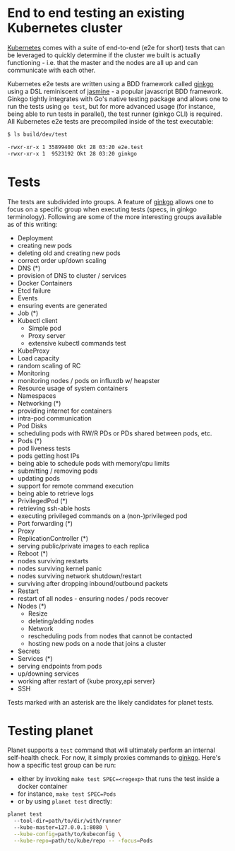 # End to end testing an existing Kubernetes cluster 

[Kubernetes] comes with a suite of end-to-end (e2e for short) tests that can be leveraged to quickly determine if the cluster we built is actually functioning - i.e. that the master and the nodes are all up and can communicate with each other.

Kubernetes e2e tests are written using a BDD framework called [ginkgo] using a DSL reminiscent of [jasmine] - a popular javascript BDD framework. Ginkgo tightly integrates with Go's native testing package and allows one to run the tests using `go test`, but for more advanced usage (for instance, being able to run tests in parallel), the test runner (ginkgo CLI) is required.
All Kubernetes e2e tests are precompiled inside of the test executable:

```sh
$ ls build/dev/test

-rwxr-xr-x 1 35899400 Okt 28 03:20 e2e.test
-rwxr-xr-x 1  9523192 Okt 28 03:20 ginkgo
```

# Tests

The tests are subdivided into groups. A feature of [ginkgo] allows one to focus on a specific group when executing tests (specs, in ginkgo terminology).
Following are some of the more interesting groups available as of this writing:

 - Deployment
  - creating new pods
  - deleting old and creating new pods
  - correct order up/down scaling
 - DNS (*)
  - provision of DNS to cluster / services
 - Docker Containers
 - Etcd failure
 - Events
  - ensuring events are generated
 - Job (*)
 - Kubectl client
   - Simple pod
   - Proxy server
   - extensive kubectl commands test
 - KubeProxy
 - Load capacity
  - random scaling of RC
 - Monitoring
  - monitoring nodes / pods on influxdb w/ heapster
 - Resource usage of system containers
 - Namespaces
 - Networking (*)
  - providing internet for containers
  - intra-pod communication
 - Pod Disks
  - scheduling pods with RW/R PDs or PDs shared between pods, etc.
 - Pods (*)
  - pod liveness tests
  - pods getting host IPs
  - being able to schedule pods with memory/cpu limits
  - submitting / removing pods
  - updating pods
  - support for remote command execution
  - being able to retrieve logs
 - PrivilegedPod (*)
  - retrieving ssh-able hosts
  - executing privileged commands on a (non-)privileged pod
 - Port forwarding (*)
 - Proxy
 - ReplicationController (*)
  - serving public/private images to each replica
 - Reboot (*)
  - nodes surviving restarts
  - nodes surviving kernel panic
  - nodes surviving network shutdown/restart
  - surviving after dropping inbound/outbound packets
 - Restart
  - restart of all nodes - ensuring nodes / pods recover
 - Nodes (*)
   - Resize
    - deleting/adding nodes
   - Network
    - rescheduling pods from nodes that cannot be contacted
    - hosting new pods on a node that joins a cluster
 - Secrets
 - Services (*)
  - serving endpoints from pods
  - up/downing services
  - working after restart of {kube proxy,api server}
 - SSH

Tests marked with an asterisk are the likely candidates for planet tests.


# Testing planet

Planet supports a `test` command that will ultimately perform an internal self-health check.
For now, it simply proxies commands to [ginkgo]. Here's how a specific test group can be run:

 - either by invoking `make test SPEC=<regexp>` that runs the test inside a docker container
  - for instance, `make test SPEC=Pods`
 - or by using `planet test` directly:

  ```sh
  planet test
    --tool-dir=path/to/dir/with/runner
    --kube-master=127.0.0.1:8080 \
    --kube-config=path/to/kubeconfig \
    --kube-repo=path/to/kube/repo -- -focus=Pods
  ```

[//]: # (Footnots and references)

[Kubernetes]: <https://github.com/kubernetes/kubernetes>
[ginkgo]: <https://github.com/onsi/ginkgo>
[jasmine]: <http://jasmine.github.io>
[Go]: <https://golang.org>
	
